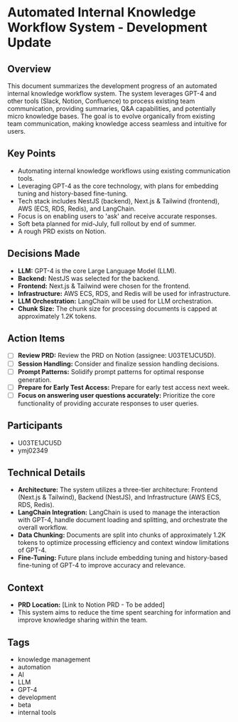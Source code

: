 # Automated Internal Knowledge Workflow System - Development Update

## Overview

This document summarizes the development progress of an automated internal knowledge workflow system. The system leverages GPT-4 and other tools (Slack, Notion, Confluence) to process existing team communication, providing summaries, Q&A capabilities, and potentially micro knowledge bases. The goal is to evolve organically from existing team communication, making knowledge access seamless and intuitive for users.

## Key Points

*   Automating internal knowledge workflows using existing communication tools.
*   Leveraging GPT-4 as the core technology, with plans for embedding tuning and history-based fine-tuning.
*   Tech stack includes NestJS (backend), Next.js & Tailwind (frontend), AWS (ECS, RDS, Redis), and LangChain.
*   Focus is on enabling users to 'ask' and receive accurate responses.
*   Soft beta planned for mid-July, full rollout by end of summer.
*   A rough PRD exists on Notion.

## Decisions Made

*   **LLM:** GPT-4 is the core Large Language Model (LLM).
*   **Backend:** NestJS was selected for the backend.
*   **Frontend:** Next.js & Tailwind were chosen for the frontend.
*   **Infrastructure:** AWS ECS, RDS, and Redis will be used for infrastructure.
*   **LLM Orchestration:** LangChain will be used for LLM orchestration.
*   **Chunk Size:** The chunk size for processing documents is capped at approximately 1.2K tokens.

## Action Items

*   [ ] **Review PRD:** Review the PRD on Notion (assignee: U03TE1JCU5D).
*   [ ] **Session Handling:** Consider and finalize session handling decisions.
*   [ ] **Prompt Patterns:** Solidify prompt patterns for optimal response generation.
*   [ ] **Prepare for Early Test Access:** Prepare for early test access next week.
*   [ ] **Focus on answering user questions accurately:** Prioritize the core functionality of providing accurate responses to user queries.

## Participants

*   U03TE1JCU5D
*   ymj02349

## Technical Details

*   **Architecture:** The system utilizes a three-tier architecture: Frontend (Next.js & Tailwind), Backend (NestJS), and Infrastructure (AWS ECS, RDS, Redis).
*   **LangChain Integration:** LangChain is used to manage the interaction with GPT-4, handle document loading and splitting, and orchestrate the overall workflow.
*   **Data Chunking:** Documents are split into chunks of approximately 1.2K tokens to optimize processing efficiency and context window limitations of GPT-4.
*   **Fine-Tuning:** Future plans include embedding tuning and history-based fine-tuning of GPT-4 to improve accuracy and relevance.

## Context

*   **PRD Location:** [Link to Notion PRD - To be added]
*   This system aims to reduce the time spent searching for information and improve knowledge sharing within the team.

## Tags

*   knowledge management
*   automation
*   AI
*   LLM
*   GPT-4
*   development
*   beta
*   internal tools
